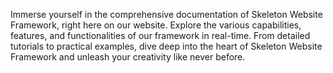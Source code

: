 <!-- sectiontitle:Living Documentation -->

Immerse yourself in the comprehensive documentation of Skeleton Website Framework, right here on our website. Explore the various capabilities, features, and functionalities of our framework in real-time. From detailed tutorials to practical examples, dive deep into the heart of Skeleton Website Framework and unleash your creativity like never before.